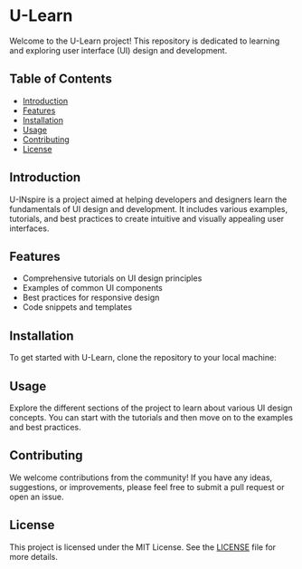 # U-Learn

Welcome to the U-Learn project! This repository is dedicated to learning and exploring user interface (UI) design and development.

## Table of Contents

- [Introduction](#introduction)
- [Features](#features)
- [Installation](#installation)
- [Usage](#usage)
- [Contributing](#contributing)
- [License](#license)

## Introduction

U-INspire is a project aimed at helping developers and designers learn the fundamentals of UI design and development. It includes various examples, tutorials, and best practices to create intuitive and visually appealing user interfaces.

## Features

- Comprehensive tutorials on UI design principles
- Examples of common UI components
- Best practices for responsive design
- Code snippets and templates

## Installation

To get started with U-Learn, clone the repository to your local machine:

## Usage

Explore the different sections of the project to learn about various UI design concepts. You can start with the tutorials and then move on to the examples and best practices.

## Contributing

We welcome contributions from the community! If you have any ideas, suggestions, or improvements, please feel free to submit a pull request or open an issue.

## License

This project is licensed under the MIT License. See the [LICENSE](LICENSE) file for more details.

